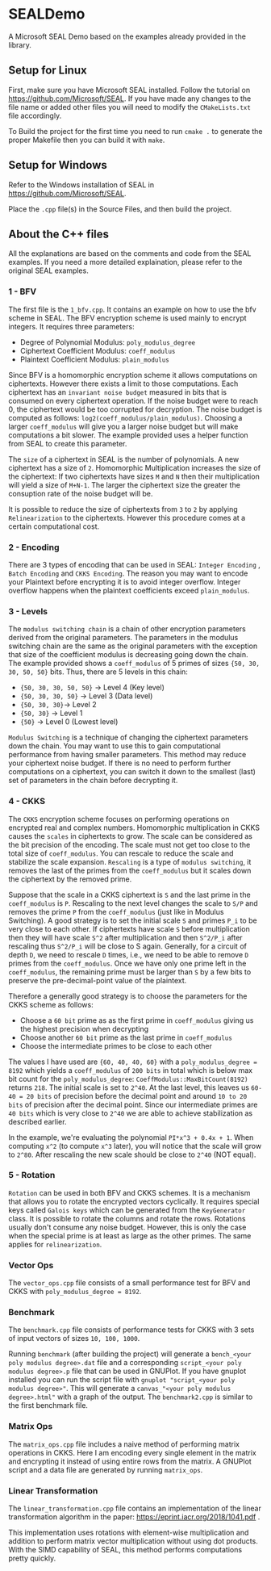# SEALDemo
A Microsoft SEAL Demo based on the examples already provided in the library. 

## Setup for Linux
First, make sure you have Microsoft SEAL installed. Follow the tutorial on https://github.com/Microsoft/SEAL.
If you have made any changes to the file name or added other files you will need to modify the `CMakeLists.txt` file accordingly.

To Build the project for the first time you need to run `cmake .` to generate the proper Makefile then you can build it with `make`.

## Setup for Windows
Refer to the Windows installation of SEAL in https://github.com/Microsoft/SEAL.

Place the `.cpp` file(s) in the Source Files, and then build the project.

## About the C++ files
All the explanations are based on the comments and code from the SEAL examples. If you need a more detailed explaination, please refer to the original SEAL examples.

### 1 - BFV
The first file is the `1_bfv.cpp`. It contains an example on how to use the bfv scheme in SEAL. The BFV encryption scheme is used mainly to encrypt integers. It requires three parameters:
- Degree of Polynomial Modulus: `poly_modulus_degree`
- Ciphertext Coefficient Modulus: `coeff_modulus`
- Plaintext Coefficient Modulus: `plain_modulus`

Since BFV is a homomorphic encryption scheme it allows computations on ciphertexts. However there exists a limit to those computations. Each ciphertext has an `invariant noise budget` measured in bits that is consumed on every ciphertext operation. If the noise budget were to reach 0, the ciphertext would be too corrupted for decryption.
The noise budget is computed as follows: `log2(coeff_modulus/plain_modulus)`. Choosing a larger `coeff_modulus` will give you a larger noise budget but will make computations a bit slower. The example provided uses a helper function from SEAL to create this parameter.

The `size` of a ciphertext in SEAL is the number of polynomials. A new ciphertext has a size of `2`. Homomorphic Multiplication increases the size of the ciphertext: If two ciphertexts have sizes `M` and `N` then their multiplication will yield a size of `M+N-1`. The larger the ciphertext size the greater the consuption rate of the noise budget will be.

It is possible to reduce the size of ciphertexts from `3` to `2` by applying `Relinearization` to the ciphertexts. However this procedure comes at a certain computational cost.


### 2 - Encoding
There are 3 types of encoding that can be used in SEAL: `Integer Encoding` , `Batch Encoding` and `CKKS Encoding`.
The reason you may want to encode your Plaintext before encrypting it is to avoid integer overflow. Integer overflow happens when the plaintext coefficients exceed `plain_modulus`.

### 3 - Levels
The `modulus switching chain` is a chain of other encryption parameters derived from the original parameters. The parameters in the modulus switching chain are the same as the original parameters with the exception that size of the coefficient modulus is decreasing going down the chain. The example provided shows a `coeff_modulus` of 5 primes of sizes `{50, 30, 30, 50, 50}` bits. Thus, there are 5 levels in this chain: 
- `{50, 30, 30, 50, 50}` -> Level 4 (Key level)
- `{50, 30, 30, 50}` -> Level 3 (Data level)
- `{50, 30, 30}`-> Level 2
- `{50, 30}` -> Level 1
- `{50}` -> Level 0 (Lowest level)


`Modulus Switching` is a technique of changing the ciphertext parameters down the chain. You may want to use this to gain computational performance from having smaller parameters. This method may reduce your ciphertext noise budget. If there is no need to perform further computations on a ciphertext, you can switch it down to the smallest (last) set of parameters in the chain before decrypting it.

### 4 - CKKS
The `CKKS` encryption scheme focuses on performing operations on encrypted real and complex numbers. Homomorphic multiplication in CKKS causes the `scales` in ciphertexts to grow. The scale can be considered as the bit precision of the encoding. The scale must not get too close to the total size of `coeff_modulus`. You can rescale to reduce the scale and stabilize the scale expansion. `Rescaling` is a type of `modulus switching`, it removes the last of the primes from the `coeff_modulus` but it scales down the ciphertext by the removed prime.

Suppose that the scale in a CKKS ciphertext is `S` and the last prime in the `coeff_modulus` is `P`. Rescaling to the next level changes the scale to `S/P` and removes the prime `P` from the `coeff_modulus` (just like in Modulus Switching). A good strategy is to set the initial scale `S` and primes `P_i` to be very close to each other. If ciphertexts have scale `S` before multiplication then they will have scale `S^2` after multiplication and then `S^2/P_i` after rescaling thus `S^2/P_i` will be close to S again. Generally, for a circuit of depth `D`, we need to rescale `D` times, i.e., we need to be able to remove `D` primes from the `coeff_modulus`. Once we have only one prime left in the `coeff_modulus`, the remaining prime must be larger than `S` by a few bits to preserve the pre-decimal-point value of the plaintext.

Therefore a generally good strategy is to choose the parameters for the CKKS scheme as follows:
- Choose a `60 bit` prime as as the first prime in `coeff_modulus` giving us the highest precision when decrypting
- Choose another `60 bit` prime as the last prime in `coeff_modulus`
- Choose the intermediate primes to be close to each other

The values I have used are `{60, 40, 40, 60}` with a `poly_modulus_degree = 8192` which yields a `coeff_modulus` of `200 bits` in total which is below max bit count for the `poly_modulus_degree`: `CoeffModulus::MaxBitCount(8192)` returns `218`. The initial scale is set to `2^40`. At the last level, this leaves us `60-40 = 20 bits` of precision before the decimal point and around `10 to 20 bits` of precision after the decimal point. Since our intermediate primes are `40 bits` which is very close to `2^40` we are able to achieve stabilization as described earlier.

In the example, we're evaluating the polynomial `PI*x^3 + 0.4x + 1`. When computing `x^2` (to compute `x^3` later), you will notice that the scale will grow to `2^80`. After rescaling the new scale should be close to `2^40` (NOT equal).


### 5 - Rotation
`Rotation` can be used in both BFV and CKKS schemes. It is a mechanism that allows you to rotate the encrypted vectors cyclically. It requires special keys called `Galois keys` which can be generated from the `KeyGenerator` class. It is possible to rotate the columns and rotate the rows. Rotations usually don't consume any noise budget. However, this is only the case when the special prime is at least as large as the other primes. The same applies for `relinearization`. 

### Vector Ops
The `vector_ops.cpp` file consists of a small performance test for BFV and CKKS with `poly_modulus_degree = 8192`.

### Benchmark
The `benchmark.cpp` file consists of performance tests for CKKS with 3 sets of input vectors of sizes `10, 100, 1000`.

Running `benchmark` (after building the project) will generate a `bench_<your poly modulus degree>.dat` file and a corresponding `script_<your poly modulus degree>.p` file that can be used in GNUPlot. If you have gnuplot installed you can run the script file with `gnuplot "script_<your poly modulus degree>"`. This will generate a `canvas_"<your poly modulus degree>.html"` with a graph of the output.
The `benchmark2.cpp` is similar to the first benchmark file.

### Matrix Ops
The `matrix_ops.cpp` file includes a naive method of performing matrix operations in CKKS. Here I am encoding every single element in the matrix and encrypting it instead of using entire rows from the matrix. A GNUPlot script and a data file are generated by running `matrix_ops`.

### Linear Transformation
The `linear_transformation.cpp` file contains an implementation of the linear transformation algorithm in the paper: https://eprint.iacr.org/2018/1041.pdf .

This implementation uses rotations with element-wise multiplication and addition to perform matrix vector multiplication without using dot products. With the SIMD capability of SEAL, this method performs computations pretty quickly.